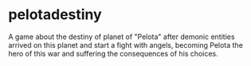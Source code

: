 # pelotadestiny
A game about the destiny of planet of "Pelota" after demonic entities arrived on this planet and start a fight with angels, becoming Pelota the hero of this war and suffering the consequences of his choices.
